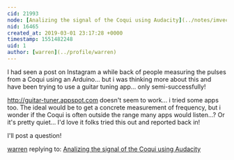 ```yaml
---
cid: 21993
node: [Analizing the signal of the Coqui using Audacity](../notes/imvec/06-11-2018/analizing-the-signal-of-the-coqui-using-audacity)
nid: 16465
created_at: 2019-03-01 23:17:28 +0000
timestamp: 1551482248
uid: 1
author: [warren](../profile/warren)
---
```


 I had seen a post on Instagram a while back of people measuring the pulses from a Coqui using an Arduino... but i was thinking more about this and have been trying to use a guitar tuning app... only semi-successfully! 

http://guitar-tuner.appspot.com doesn't seem to work... i tried some apps too. The ideal would be to get a concrete measurement of frequency, but i wonder if the Coqui is often outside the range many apps would listen...? Or it's pretty quiet... I'd love it folks tried this out and reported back in!

I'll post a question!

[warren](../profile/warren) replying to: [Analizing the signal of the Coqui using Audacity](../notes/imvec/06-11-2018/analizing-the-signal-of-the-coqui-using-audacity)

